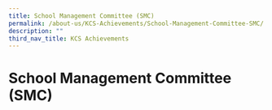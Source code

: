 ```yaml
---
title: School Management Committee (SMC)
permalink: /about-us/KCS-Achievements/School-Management-Committee-SMC/
description: ""
third_nav_title: KCS Achievements
---
```

School Management Committee (SMC)
=================================